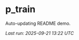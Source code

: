 # p_train

Auto-updating README demo.

<!--START_SECTION:status-->
_Last run: 2025-09-21 13:22 UTC_
<!--END_SECTION:status-->































































































































































































































































































































































































































































































































































































































































































































































